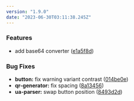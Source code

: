 ```yaml
---
version: "1.9.0"
date: "2023-06-30T03:11:38.245Z"
---
```


### Features

- add base64 converter ([e1a5f8d](https://github.com/zwwuu/tools/commit/e1a5f8dae8fc09b5ba56a2d42fe3cadfd1f4b69a))

### Bug Fixes

- **button:** fix warning variant
  contrast ([014be0e](https://github.com/zwwuu/tools/commit/014be0e45e59e1581b48fcdd2dbbdc66721717cf))
- **qr-generator:** fix
  spacing ([8a13456](https://github.com/zwwuu/tools/commit/8a134568df20f64bcb36dd58e49ccbb20c0115de))
- **ua-parser:** swap button
  position ([8493d2d](https://github.com/zwwuu/tools/commit/8493d2df9eb887a15856da83d5aa711717e9d5cd))
